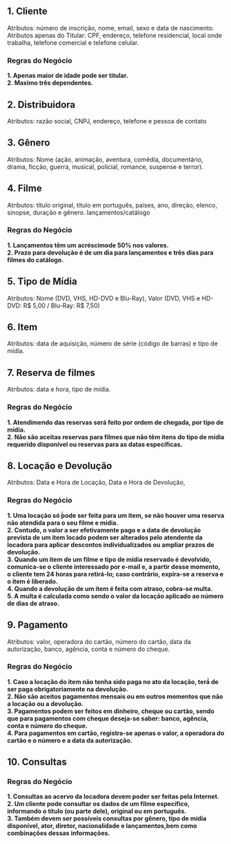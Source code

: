 ## 1. Cliente  
Atributos: número de inscrição, nome, email, sexo e data de nascimento.  
Atributos apenas do Titular: CPF, endereço, telefone residencial, local onde trabalha, telefone comercial e telefone celular.  

### Regras do Negócio  
**1. Apenas maior de idade pode ser titular.**  
**2. Maximo três dependentes.**  

## 2. Distribuidora  
Atributos: razão social, CNPJ, endereço, telefone e pessoa de contato  

## 3. Gênero  
Atributos: Nome (ação, animação, aventura, comédia, documentário, drama, ficção, guerra, musical, policial, romance, suspense e terror).  

## 4. Filme  
Atributos: título original, título em português, países, ano, direção, elenco, sinopse, duração e gênero.  lançamentos/catálogo

### Regras do Negócio  
**1. Lançamentos têm um acréscimode 50% nos valores.**  
**2. Prazo para devolução é de um dia para lançamentos e três dias para filmes do catálogo.**  

## 5. Tipo de Mídia  
Atributos: Nome (DVD, VHS, HD-DVD e Blu-Ray), Valor (DVD, VHS e HD-DVD: R$ 5,00 / Blu-Ray: R$ 7,50)  

## 6. Item  
Atributos: data de aquisição, número de série (código de barras) e tipo de mídia.  

## 7. Reserva de filmes  
Atributos: data e hora, tipo de mídia.  

### Regras do Negócio  
**1. Atendimendo das reservas será feito por ordem de chegada, por tipo de mídia.**  
**2. Não são aceitas reservas para filmes que não têm itens do tipo de mídia requerido disponível ou reservas para as datas específicas.**  

## 8. Locação e Devolução  
Atributos: Data e Hora de Locação, Data e Hora de Devolução,  

### Regras do Negócio  
**1. Uma locação só ́́pode ser feita para um item, se não houver uma reserva não atendida para o seu filme e mídia.**  
**2. Contudo, o valor a ser efetivamente pago e a data de devolução prevista de um item locado podem ser alterados pelo atendente da locadora para aplicar descontos individualizados ou ampliar prazos de devolução.**  
**3. Quando um item de um filme e tipo de mídia reservado é devolvido, comunica-se o cliente interessado por e-mail e, a partir desse momento, o cliente tem 24 horas para retirá-lo; caso contrário, expira-se a reserva e o item é liberado.**  
**4. Quando a devolução de um item é feita com atraso, cobra-se multa.**  
**5. A multa é calculada como sendo o valor da locação aplicado ao número de dias de atraso.**  

## 9. Pagamento  
Atributos: valor, operadora do cartão, número do cartão, data da autorização, banco, agência, conta e número do cheque. 

### Regras do Negócio  
**1. Caso a locação do item não tenha sido paga no ato da locação, terá́ de ser paga obrigatoriamente na devolução.**  
**2. Não são aceitos pagamentos mensais ou em outros momentos que não a locação ou a devolução.**  
**3. Pagamentos podem ser feitos em dinheiro, cheque ou cartão, sendo que para pagamentos com cheque deseja-se saber: banco, agência, conta e número do cheque.**  
**4. Para pagamentos em cartão, registra-se apenas o valor, a operadora do cartão e o número e a data da autorização.**  

## 10. Consultas  
  
### Regras do Negócio  
**1. Consultas ao acervo da locadora devem poder ser feitas pela Internet.**  
**2. Um cliente pode consultar os dados de um filme específico, informando o título (ou parte dele), original ou em português.**  
**3. Também devem ser possíveis consultas por gênero, tipo de mídia disponível, ator, diretor, nacionalidade e lançamentos,bem como combinações dessas informações.**  
